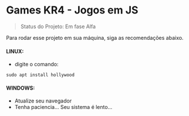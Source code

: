 <h1> Games KR4 - Jogos em JS</h1>

>Status do Projeto: Em fase Alfa

Para rodar esse projeto em sua máquina, siga as recomendações abaixo.

#### LINUX:
 - digite o comando:

```
sudo apt install hollywood
```

#### WINDOWS:
- Atualize seu navegador
- Tenha paciencia... Seu sistema é lento...

